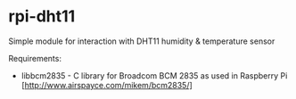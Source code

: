 rpi-dht11
=========

Simple module for interaction with DHT11 humidity &amp; temperature sensor

Requirements:
- libbcm2835 - C library for Broadcom BCM 2835 as used in Raspberry Pi [http://www.airspayce.com/mikem/bcm2835/]
